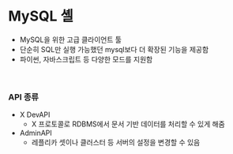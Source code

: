 # MySQL 셸

- MySQL을 위한 고급 클라이언트 툴
- 단순히 SQL만 실행 가능했던 mysql보다 더 확장된 기능을 제공함
- 파이썬, 자바스크립트 등 다양한 모드를 지원함

<br>

### API 종류

- X DevAPI
  - X 프로토콜로 RDBMS에서 문서 기반 데이터를 처리할 수 있게 해줌
- AdminAPI
  - 레플리카 셋이나 클러스터 등 서버의 설정을 변경할 수 있음
